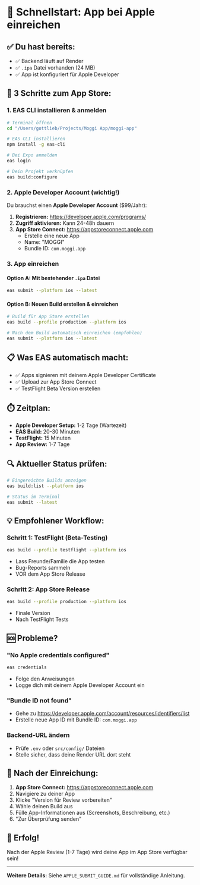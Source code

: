 # 🚀 Schnellstart: App bei Apple einreichen

## ✅ Du hast bereits:
- ✅ Backend läuft auf Render
- ✅ `.ipa` Datei vorhanden (24 MB)
- ✅ App ist konfiguriert für Apple Developer

## 🎯 3 Schritte zum App Store:

### 1. EAS CLI installieren & anmelden
```bash
# Terminal öffnen
cd "/Users/gottlieb/Projects/Moggi App/moggi-app"

# EAS CLI installieren
npm install -g eas-cli

# Bei Expo anmelden
eas login

# Dein Projekt verknüpfen
eas build:configure
```

### 2. Apple Developer Account (wichtig!)

Du brauchst einen **Apple Developer Account** ($99/Jahr):

1. **Registrieren:** https://developer.apple.com/programs/
2. **Zugriff aktivieren:** Kann 24-48h dauern
3. **App Store Connect:** https://appstoreconnect.apple.com
   - Erstelle eine neue App
   - Name: "MOGGI"
   - Bundle ID: `com.moggi.app`

### 3. App einreichen

#### Option A: Mit bestehender `.ipa` Datei
```bash
eas submit --platform ios --latest
```

#### Option B: Neuen Build erstellen & einreichen
```bash
# Build für App Store erstellen
eas build --profile production --platform ios

# Nach dem Build automatisch einreichen (empfohlen)
eas submit --platform ios --latest
```

## 📋 Was EAS automatisch macht:
- ✅ Apps signieren mit deinem Apple Developer Certificate
- ✅ Upload zur App Store Connect
- ✅ TestFlight Beta Version erstellen

## ⏱️ Zeitplan:
- **Apple Developer Setup:** 1-2 Tage (Wartezeit)
- **EAS Build:** 20-30 Minuten
- **TestFlight:** 15 Minuten
- **App Review:** 1-7 Tage

## 🔍 Aktueller Status prüfen:
```bash
# Eingereichte Builds anzeigen
eas build:list --platform ios

# Status im Terminal
eas submit --latest
```

## 💡 Empfohlener Workflow:

### Schritt 1: TestFlight (Beta-Testing)
```bash
eas build --profile testflight --platform ios
```
- Lass Freunde/Familie die App testen
- Bug-Reports sammeln
- VOR dem App Store Release

### Schritt 2: App Store Release
```bash
eas build --profile production --platform ios
```
- Finale Version
- Nach TestFlight Tests

## 🆘 Probleme?

### "No Apple credentials configured"
```bash
eas credentials
```
- Folge den Anweisungen
- Logge dich mit deinem Apple Developer Account ein

### "Bundle ID not found"
- Gehe zu https://developer.apple.com/account/resources/identifiers/list
- Erstelle neue App ID mit Bundle ID: `com.moggi.app`

### Backend-URL ändern
- Prüfe `.env` oder `src/config/` Dateien
- Stelle sicher, dass deine Render URL dort steht

## 📱 Nach der Einreichung:

1. **App Store Connect:** https://appstoreconnect.apple.com
2. Navigiere zu deiner App
3. Klicke "Version für Review vorbereiten"
4. Wähle deinen Build aus
5. Fülle App-Informationen aus (Screenshots, Beschreibung, etc.)
6. "Zur Überprüfung senden"

## 🎉 Erfolg!

Nach der Apple Review (1-7 Tage) wird deine App im App Store verfügbar sein!

---

**Weitere Details:** Siehe `APPLE_SUBMIT_GUIDE.md` für vollständige Anleitung.

